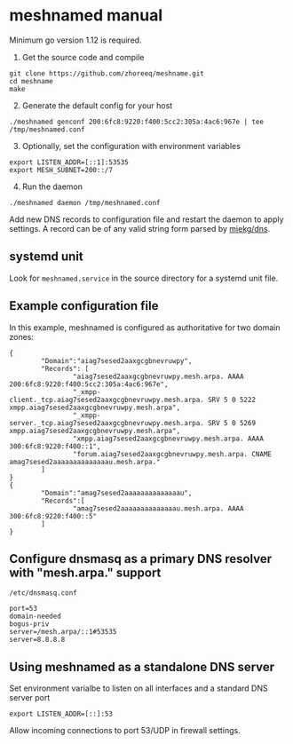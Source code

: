 # meshnamed manual

Minimum go version 1.12 is required.

1) Get the source code and compile
```
git clone https://github.com/zhoreeq/meshname.git
cd meshname
make
```
2) Generate the default config for your host
```
./meshnamed genconf 200:6fc8:9220:f400:5cc2:305a:4ac6:967e | tee /tmp/meshnamed.conf
```
3) Optionally, set the configuration with environment variables
```
export LISTEN_ADDR=[::1]:53535
export MESH_SUBNET=200::/7
```
4) Run the daemon
```
./meshnamed daemon /tmp/meshnamed.conf
```
Add new DNS records to configuration file and restart the daemon to apply settings.
A record can be of any valid string form parsed by [miekg/dns](https://godoc.org/github.com/miekg/dns#NewRR).

## systemd unit

Look for `meshnamed.service` in the source directory for a systemd unit file.

## Example configuration file

In this example, meshnamed is configured as authoritative for two domain zones:

    {
            "Domain":"aiag7sesed2aaxgcgbnevruwpy",
            "Records": [
                    "aiag7sesed2aaxgcgbnevruwpy.mesh.arpa. AAAA 200:6fc8:9220:f400:5cc2:305a:4ac6:967e",
                    "_xmpp-client._tcp.aiag7sesed2aaxgcgbnevruwpy.mesh.arpa. SRV 5 0 5222 xmpp.aiag7sesed2aaxgcgbnevruwpy.mesh.arpa",
                    "_xmpp-server._tcp.aiag7sesed2aaxgcgbnevruwpy.mesh.arpa. SRV 5 0 5269 xmpp.aiag7sesed2aaxgcgbnevruwpy.mesh.arpa",
                    "xmpp.aiag7sesed2aaxgcgbnevruwpy.mesh.arpa. AAAA 300:6fc8:9220:f400::1",
                    "forum.aiag7sesed2aaxgcgbnevruwpy.mesh.arpa. CNAME amag7sesed2aaaaaaaaaaaaaau.mesh.arpa."
            ]
    }
    {
            "Domain":"amag7sesed2aaaaaaaaaaaaaau",
            "Records":[
                    "amag7sesed2aaaaaaaaaaaaaau.mesh.arpa. AAAA 300:6fc8:9220:f400::5"
            ]
    }

## Configure dnsmasq as a primary DNS resolver with "mesh.arpa." support

`/etc/dnsmasq.conf`

    port=53
    domain-needed
    bogus-priv
    server=/mesh.arpa/::1#53535
    server=8.8.8.8

## Using meshnamed as a standalone DNS server

Set environment varialbe to listen on all interfaces and a standard DNS server port

    export LISTEN_ADDR=[::]:53

Allow incoming connections to port 53/UDP in firewall settings.

